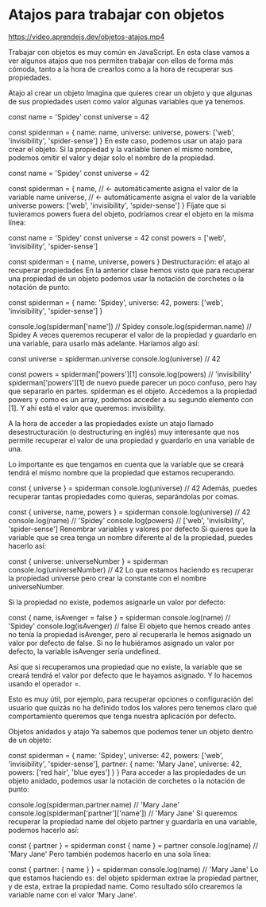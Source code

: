 # Atajos para trabajar con objetos

https://video.aprendejs.dev/objetos-atajos.mp4

Trabajar con objetos es muy común en JavaScript. En esta clase vamos a ver algunos atajos que nos permiten trabajar con ellos de forma más cómoda, tanto a la hora de crearlos como a la hora de recuperar sus propiedades.

Atajo al crear un objeto
Imagina que quieres crear un objeto y que algunas de sus propiedades usen como valor algunas variables que ya tenemos.

const name = 'Spidey'
const universe = 42

const spiderman = {
  name: name,
  universe: universe,
  powers: ['web', 'invisibility', 'spider-sense']
}
En este caso, podemos usar un atajo para crear el objeto. Si la propiedad y la variable tienen el mismo nombre, podemos omitir el valor y dejar solo el nombre de la propiedad.

const name = 'Spidey'
const universe = 42

const spiderman = {
  name, // <- automáticamente asigna el valor de la variable name
  universe, // <- automáticamente asigna el valor de la variable universe
  powers: ['web', 'invisibility', 'spider-sense']
}
Fíjate que si tuvieramos powers fuera del objeto, podríamos crear el objeto en la misma línea:

const name = 'Spidey'
const universe = 42
const powers = ['web', 'invisibility', 'spider-sense']

const spiderman = { name, universe, powers }
Destructuración: el atajo al recuperar propiedades
En la anterior clase hemos visto que para recuperar una propiedad de un objeto podemos usar la notación de corchetes o la notación de punto:

const spiderman = {
  name: 'Spidey',
  universe: 42,
  powers: ['web', 'invisibility', 'spider-sense']
}

console.log(spiderman['name']) // Spidey
console.log(spiderman.name) // Spidey
A veces queremos recuperar el valor de la propiedad y guardarlo en una variable, para usarlo más adelante. Haríamos algo así:

const universe = spiderman.universe
console.log(universe) // 42

const powers = spiderman['powers'][1]
console.log(powers) // 'invisibility'
spiderman['powers'][1] de nuevo puede parecer un poco confuso, pero hay que separarlo en partes. spiderman es el objeto. Accedemos a la propiedad powers y como es un array, podemos acceder a su segundo elemento con [1]. Y ahí está el valor que queremos: invisibility.

A la hora de acceder a las propiedades existe un atajo llamado desestructuración (o destructuring en inglés) muy interesante que nos permite recuperar el valor de una propiedad y guardarlo en una variable de una.

Lo importante es que tengamos en cuenta que la variable que se creará tendrá el mismo nombre que la propiedad que estamos recuperando.

const { universe } = spiderman
console.log(universe) // 42
Además, puedes recuperar tantas propiedades como quieras, separándolas por comas.

const { universe, name, powers } = spiderman
console.log(universe) // 42
console.log(name) // 'Spidey'
console.log(powers) // ['web', 'invisibility', 'spider-sense']
Renombrar variables y valores por defecto
Si quieres que la variable que se crea tenga un nombre diferente al de la propiedad, puedes hacerlo así:

const { universe: universeNumber } = spiderman
console.log(universeNumber) // 42
Lo que estamos haciendo es recuperar la propiedad universe pero crear la constante con el nombre universeNumber.

Si la propiedad no existe, podemos asignarle un valor por defecto:

const { name, isAvenger = false } = spiderman
console.log(name) // 'Spidey'
console.log(isAvenger) // false
El objeto que hemos creado antes no tenía la propiedad isAvenger, pero al recuperarla le hemos asignado un valor por defecto de false. Si no le hubiéramos asignado un valor por defecto, la variable isAvenger sería undefined.

Así que si recuperamos una propiedad que no existe, la variable que se creará tendrá el valor por defecto que le hayamos asignado. Y lo hacemos usando el operador =.

Esto es muy útil, por ejemplo, para recuperar opciones o configuración del usuario que quizás no ha definido todos los valores pero tenemos claro qué comportamiento queremos que tenga nuestra aplicación por defecto.

Objetos anidados y atajo
Ya sabemos que podemos tener un objeto dentro de un objeto:

const spiderman = {
  name: 'Spidey',
  universe: 42,
  powers: ['web', 'invisibility', 'spider-sense'],
  partner: {
    name: 'Mary Jane',
    universe: 42,
    powers: ['red hair', 'blue eyes']
  }
}
Para acceder a las propiedades de un objeto anidado, podemos usar la notación de corchetes o la notación de punto:

console.log(spiderman.partner.name) // 'Mary Jane'
console.log(spiderman['partner']['name']) // 'Mary Jane'
Si queremos recuperar la propiedad name del objeto partner y guardarla en una variable, podemos hacerlo así:

const { partner } = spiderman
const { name } = partner
console.log(name) // 'Mary Jane'
Pero también podemos hacerlo en una sola línea:

const {
  partner: { name }
} = spiderman
console.log(name) // 'Mary Jane'
Lo que estamos haciendo es: del objeto spiderman extrae la propiedad partner, y de esta, extrae la propiedad name. Como resultado sólo crearemos la variable name con el valor 'Mary Jane'.